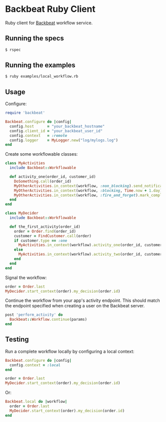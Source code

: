 # Backbeat Ruby Client

Ruby client for [Backbeat](https://github.groupondev.com/finance-engineering/backbeat) workflow service.

## Running the specs

```bash
$ rspec
```

## Running the examples

```bash
$ ruby examples/local_workflow.rb
```

## Usage

Configure:

```ruby
require 'backbeat'

Backbeat.configure do |config|
  config.host      = "your_backbeat_hostname"
  config.client_id = "your_backbeat_user_id"
  config.context   = :remote
  config.logger    = MyLogger.new("log/mylogs.log")
end
```

Create some workflowable classes:

```ruby
class MyActivities
  include Backbeat::Workflowable

  def activity_one(order_id, customer_id)
    DoSomething.call(order_id)
    MyOtherActivities.in_context(workflow, :non_blocking).send_notification(customer_id)
    MyOtherActivities.in_context(workflow, :blocking, Time.now + 1.day).complete_order(order_id)
    MyOtherActivities.in_context(workflow, :fire_and_forget).mark_complete(order_id)
  end
end

class MyDecider
  include Backbeat::Workflowable

  def the_first_activity(order_id)
    order = Order.find(order_id)
    customer = FindCustomer.call(order)
    if customer.type == :one
      MyActivities.in_context(workflow).activity_one(order_id, customer.id)
    else
      MyActivities.in_context(workflow).activity_two(order_id, customer.id)
    end
  end
end
```

Signal the workflow:

```ruby
order = Order.last
MyDecider.start_context(order).my_decision(order.id)
```

Continue the workflow from your app's activity endpoint. This should match the endpoint
specified when creating a user on the Backbeat server.

```ruby
post 'perform_activity' do
  Backbeat::Workflow.continue(params)
end
```

## Testing

Run a complete workflow locally by configuring a local context:

```ruby
Backbeat.configure do |config|
  config.context = :local
end

order = Order.last
MyDecider.start_context(order).my_decision(order.id)
```

Or:

```ruby
Backbeat.local do |workflow|
  order = Order.last
  MyDecider.start_context(order).my_decision(order.id)
end
```
